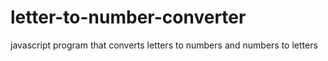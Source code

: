 # letter-to-number-converter
javascript program that converts letters to numbers and numbers to letters 
